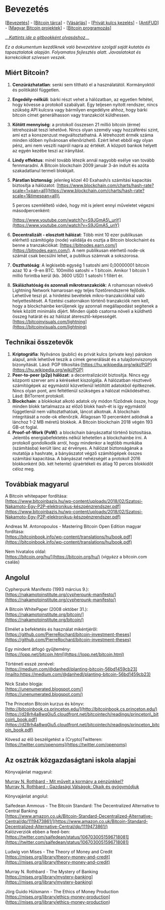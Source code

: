 # Bevezetés

\[[Bevezetés](README.md)\] - \[[Bitcoin tárca](tarca.md)\] - \[[Vásárlás](vasarlas.md)\] - \[[Privát kulcs kezelés](private_key_management.md)\] - \[[AntiFUD](antifud.md)\] - \[[Magyar Bitcoin projektek](magyarok.md)\] - \[[Bitcoin programozás](programozas.md)\]

\_\_[_Kattints ide a gitbookként olvasáshoz_](https://openoms.gitbook.io/bitcoinmagyarul/)\_\_

_Ez a dokumentum kezdőknek való bevezetésre szolgál saját kutatás és tapasztalatok alapján. Folyamatos fejlesztés alatt. Javaslatokat és korrekciókat szívesen veszek._

## Miért Bitcoin?


1. **Cenzúrázhatatlan**: senki sem tiltható el a használatától. Kormányoktól és politikától független.
2. **Engedély-nélküli**: bárki részt vehet a hálózatban, az egyetlen feltétel, hogy kövesse a protokoll szabályait. Egy teljesen nyitott rendszer, nincs szükség API kulcsra vagy bármilyen engedélyre ahhoz, hogy bárki bitcoin címet generálhasson vagy tranzakciót küldhessen.
3. **Kötött mennyiség**: a protokoll összesen 21 millió bitcoin (érme) létrehozását teszi lehetővé. Nincs olyan személy vagy hozzáférési szint, ami ezt a konszenzust megváltoztathatná. A létrehozott érmék száma minden időben nyílvánosan ellenőrizhető. Ezért lehet ebből egy olyan pénz, ami nem veszíti napról napra az értékét. A közpoti bankok helyett az egyén kezébe teszi az irányítást.
4. **Lindy effektus**: minél tovább létezik annál nagyobb esélye van tovább fennmaradni. A Bitcoin blockchain 2009 január 3-án indult és azóta szakadatlanul termeli blokkjait.
5. **Páratlan biztonság**: jelenleg közel 40 Exahash/s számítási kapacitás biztosítja a hálózatot: [https://www.blockchain.com/charts/hash-rate?scale=1×pan=all](https://www.blockchain.com/charts/hash-rate?scale=1&timespan=all)\

   5 perces szemléltető videó, hogy mit is jelent ennyi műveletet végezni másodpercenként:  

   [https://www.youtube.com/watch?v=S9JGmA5\_unY](https://www.youtube.com/watch?v=S9JGmA5_unY)

6. **Decentralizált - elosztott hálózat**: Több mint 10 ezer publikusan elérhető számítógép \(node\) validálja és osztja a Bitcoin blockchaint és benne a tranzakciókat: [https://bitnodes.earn.com/](https://bitnodes.earn.com/). A nem publikusan elérhető node-ok számát csak becsülni lehet, a publikus számnak a sokszorosa.
7. **Oszthatóság**: A legkisebb egység 1 satoshi ami 0,00000001 bitcoin azaz 10 a -9-en BTC. 100millió satoshi = 1 bitcoin. Amikor 1 bitcoin 1 millió forintba kerül \(kb. 3600 USD\) 1 satoshi 1 fillért ér.
8. **Skálázhatóság és azonnali mikrotranzakciók**: A rohamosan növekvő Lightning Network hamarosan egy teljes fizetőrendszerré fejlődik. Lehetővé teszi pl. a  hirdetési bevételek mikro-tranzakciókkal való helyettesítését. A fizetési csatornákon történő tranzakciók nem kell, hogy a blockchainbe kerüljenek így azonnali megállapodást segítenek a felek között minimális díjért. Minden újabb csatorna növeli a küldhető összeg határát és az hálózat áteresztő-képességét. [https://bitcoinvisuals.com/lightning](https://bitcoinvisuals.com/lightning)

## Technikai összetevők

1. **Kriptográfia**: Nyílvános \(public\) és privát kulcs \(private key\) párokon alapul, amik lehetővé teszik a címek generálását és a tulajdonviszonyok bizonyítását. Lásd: PGP titkosítás:[https://hu.wikipedia.org/wiki/PGP](https://hu.wikipedia.org/wiki/PGP)
2. **Peer-to-peer \(p2p\) hálózat**: a decentralizációt biztosítja. Nincs egy központi szerver ami a kéréseket kiszolgálja. A hálózatban résztvevő számítógépek az egymástól közvetlenül letöltött adatokból építkeznek. Nincs olyan pont, ami feltétlenül szükséges a hálózat működéséhez. Lásd: BitTorrent protokoll.
3. **Blockchain**: a blokkokat alkotó adatok oly módon fűződnek össze, hogy minden blokk tartalmazza az előző blokk hash-ét is így egymástól függetlenül nem változtathatóak, láncot alkotnak. A blockchain integritását a node-ok ellenőrzik. Átlagosan 10 percenként adódnak a lánchoz 1-2 MB méretű blokkok. A Bitcoin blockchain 2018 végén 193 GB-ot foglal.
4. **Proof-of-Work \(PoW\)**: a blockchain bányászattal történő biztosítása. Jelentős energiabefektetés nélkül lehetetlen a blockchainbe írni. A protokoll gondolkodik arról, hogy mindenkor a legtöbb munkába (számításba) került lánc az érvényes. A hálózat biztonságának a mutatója a hashrate, a bányászatot végző számítógépek összes számítási kapacitása. A bányászat nehézségét a protokoll 2016 blokkonként \(kb. két hetente\) újraértékeli és átlag 10 perces blokkidőt céloz meg. 

## Továbbiak magyarul

A Bitcoin whitepaper fordítása:  
[https://www.bitcoinbazis.hu/wp-content/uploads/2018/02/Szatosi-Nakamoto-Egy-P2P-elektronikus-készpénzrendszer.pdf](https://www.bitcoinbazis.hu/wp-content/uploads/2018/02/Szatosi-Nakamoto-Egy-P2P-elektronikus-készpénzrendszer.pdf)

Andreas M. Antonopoulos - Mastering Bitcoin Open Edition magyar fordítása:  
[https://bitcoinbook.info/wp-content/translations/hu/book.pdf](https://bitcoinbook.info/wp-content/translations/hu/book.pdf)

Nem hivatalos oldal:  
[https://bitcoin.org/hu/](https://bitcoin.org/hu/) \(vigyázz a bitcoin.com csalás\)

## Angolul

Cypherpunk Manifesto \(1993 március 9.\):  
[https://nakamotoinstitute.org/cypherpunk-manifesto/](https://nakamotoinstitute.org/cypherpunk-manifesto/)

A Bitcoin WhitePaper \(2008 október 31.\):  
[https://nakamotoinstitute.org/bitcoin/](https://nakamotoinstitute.org/bitcoin/)

Elmélet a befektetés és használat mikéntjéről:  
[https://github.com/PierreRochard/bitcoin-investment-theses](https://github.com/PierreRochard/bitcoin-investment-theses)

Egy mindent átfogó gyűjtemény:  
[https://lopp.net/bitcoin.html](https://lopp.net/bitcoin.html)

Történeti esszé zenével:  
[https://medium.com/@danhedl/planting-bitcoin-56bd1459cb23](mailto:https://medium.com/@danhedl/planting-bitcoin-56bd1459cb23)

Nick Szabo blogja:  
[https://unenumerated.blogspot.com/](https://unenumerated.blogspot.com/)

The Princeton Bitcoin kurzus és könyv:  
[http://bitcoinbook.cs.princeton.edu/](http://bitcoinbook.cs.princeton.edu/) [https://d28rh4a8wq0iu5.cloudfront.net/bitcointech/readings/princeton\_bitcoin\_book.pdf](https://d28rh4a8wq0iu5.cloudfront.net/bitcointech/readings/princeton_bitcoin_book.pdf)

Kövesd az élő beszélgetést a \(Crypto\)Twitteren:  
[https://twitter.com/openoms](https://twitter.com/openoms)

## Az osztrák közgazdaságtani iskola alapjai

Könyvajánlat magyarul:

[Murray N. Rothbard - Mit művelt a kormány a pénzünkkel?](https://ellenpropaganda.hu/murray-n-rothbard/)  
[Murray N. Rothbard - Gazdasági Válságok: Okaik és gyógymódjuk](https://libertarianizmus.hu/rothbard-valsagok/)

Könyvajánlat angolul:

Saifedean Ammous - The Bitcoin Standard: The Decentralized Alternative to Central Banking  
[https://www.amazon.co.uk/Bitcoin-Standard-Decentralized-Alternative-Central/dp/1119473861/](https://www.amazon.co.uk/Bitcoin-Standard-Decentralized-Alternative-Central/dp/1119473861/)  
Kalózverziók ebben a feed-ben:  
[https://twitter.com/saifedean/status/1067030051596718081](https://twitter.com/saifedean/status/1067030051596718081)

Ludwig von Mises - The Theory of Money and Credit
[https://mises.org/library/theory-money-and-credit](https://mises.org/library/theory-money-and-credit)

Murray N. Rothbard - The Mystery of Banking  
[https://mises.org/library/mystery-banking](https://mises.org/library/mystery-banking)

Jörg Guido Hülsmann - The Ethics of Money Production
[https://mises.org/library/ethics-money-production]
(https://mises.org/library/ethics-money-production)

